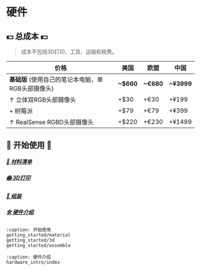 # 硬件

## 💵 总成本 💵

> 成本不包括3D打印、工具、运输和税费。
> 

| 价格 | 美国 | 欧盟 | 中国 |
| --- | --- | --- | --- |
| **基础版** (使用自己的笔记本电脑，单RGB头部摄像头) | **~$660** | **~€680** | **~¥3999** |
| ↑ 立体双RGB头部摄像头 | +$30 | +€30 | +¥199 |
| + 树莓派 | +$79 | +€79 | +¥399 |
| ↑ RealSense RGBD头部摄像头 | +$220 | +€230 | +¥1499 |


## 🚀 开始使用 🚀

##### [🛒 材料清单](getting_started/material)

##### [🖨️ 3D打印](getting_started/3d)

##### [🔨 组装](getting_started/assemble)

##### [🛠️ 硬件介绍](hardware_intro/index)

```{toctree}
:caption: 开始使用
getting_started/material
getting_started/3d
getting_started/assemble
```

```{toctree}
:caption: 硬件介绍
hardware_intro/index
```


